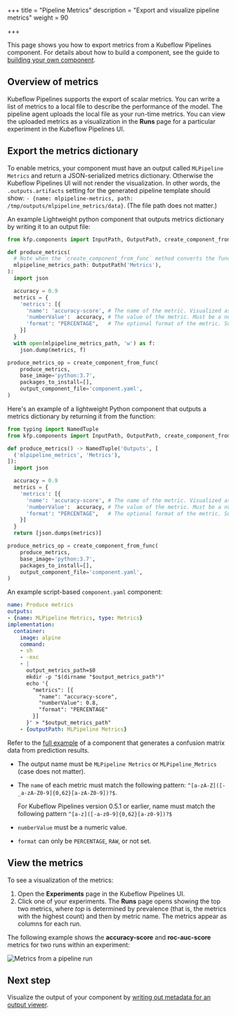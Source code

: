 +++
title = "Pipeline Metrics"
description = "Export and visualize pipeline metrics"
weight = 90
                    
+++

This page shows you how to export metrics from a Kubeflow Pipelines component. 
For details about how to build a component, see the guide to 
[building your own component](/docs/pipelines/sdk/component-development/).
 
## Overview of metrics

Kubeflow Pipelines supports the export of scalar metrics. You can write a list
of metrics to a local file to describe the performance of the model. The
pipeline agent uploads the local file as your run-time metrics. You can view the
uploaded metrics as a visualization in the **Runs** page for a particular
experiment in the Kubeflow Pipelines UI.
 
## Export the metrics dictionary


To enable metrics, your component must have an output called `MLPipeline Metrics` and return a JSON-serialized metrics dictionary.
Otherwise the Kubeflow Pipelines UI will
not render the visualization. In other words, the `.outputs.artifacts` setting
for the generated pipeline template should show:
`- {name: mlpipeline-metrics, path: /tmp/outputs/mlpipeline_metrics/data}`.
(The file path does not matter.)

An example Lightweight python component that outputs metrics dictionary by writing it to an output file:

```Python
from kfp.components import InputPath, OutputPath, create_component_from_func

def produce_metrics(
  # Note when the `create_component_from_func` method converts the function to a component, the function parameter "mlpipeline_metrics_path" becomes an output with name "mlpipeline_metrics" which is the correct name for metrics output.
  mlpipeline_metrics_path: OutputPath('Metrics'),
):
  import json

  accuracy = 0.9
  metrics = {
    'metrics': [{
      'name': 'accuracy-score', # The name of the metric. Visualized as the column name in the runs table.
      'numberValue':  accuracy, # The value of the metric. Must be a numeric value.
      'format': "PERCENTAGE",   # The optional format of the metric. Supported values are "RAW" (displayed in raw format) and "PERCENTAGE" (displayed in percentage format).
    }]
  }
  with open(mlpipeline_metrics_path, 'w') as f:
    json.dump(metrics, f)

produce_metrics_op = create_component_from_func(
    produce_metrics,
    base_image='python:3.7',
    packages_to_install=[],
    output_component_file='component.yaml',
)
```

Here's an example of a lightweight Python component that outputs a metrics dictionary by returning it from the function:

```Python
from typing import NamedTuple
from kfp.components import InputPath, OutputPath, create_component_from_func

def produce_metrics() -> NamedTuple('Outputs', [
  ('mlpipeline_metrics', 'Metrics'),
]):
  import json

  accuracy = 0.9
  metrics = {
    'metrics': [{
      'name': 'accuracy-score', # The name of the metric. Visualized as the column name in the runs table.
      'numberValue':  accuracy, # The value of the metric. Must be a numeric value.
      'format': "PERCENTAGE",   # The optional format of the metric. Supported values are "RAW" (displayed in raw format) and "PERCENTAGE" (displayed in percentage format).
    }]
  }
  return [json.dumps(metrics)]

produce_metrics_op = create_component_from_func(
    produce_metrics,
    base_image='python:3.7',
    packages_to_install=[],
    output_component_file='component.yaml',
)
```

An example script-based `component.yaml` component:

```yaml
name: Produce metrics
outputs:
- {name: MLPipeline Metrics, type: Metrics}
implementation:
  container:
    image: alpine
    command:
    - sh
    - -exc
    - |
      output_metrics_path=$0
      mkdir -p "$(dirname "$output_metrics_path")"
      echo '{
        "metrics": [{
          "name": "accuracy-score",
          "numberValue": 0.8,
          "format": "PERCENTAGE"
        }]
      }' > "$output_metrics_path"
    - {outputPath: MLPipeline Metrics}
```

Refer to the [full example](https://github.com/kubeflow/pipelines/blob/master/components/local/confusion_matrix/src/confusion_matrix.py) of a component that generates a confusion matrix data from prediction results.

* The output name must be `MLPipeline Metrics` or `MLPipeline_Metrics` (case does not matter).
* The `name` of each metric must match the following pattern: `^[a-zA-Z]([-_a-zA-Z0-9]{0,62}[a-zA-Z0-9])?$`.

    For Kubeflow Pipelines version 0.5.1 or earlier, name must match the following pattern `^[a-z]([-a-z0-9]{0,62}[a-z0-9])?$`
* `numberValue` must be a numeric value.
* `format` can only be `PERCENTAGE`, `RAW`, or not set.

## View the metrics

To see a visualization of the metrics:

1. Open the **Experiments** page in the Kubeflow Pipelines UI.
1. Click one of your experiments. The **Runs** page opens showing the top two 
  metrics, where *top* is determined by prevalence (that is, the metrics with 
  the highest count) and then by metric name. 
  The metrics appear as columns for each run.
  
The following example shows the **accuracy-score** and 
**roc-auc-score** metrics for two runs within an experiment:

<img src="/docs/images/taxi-tip-run-scores.png" 
  alt="Metrics from a pipeline run"
  class="mt-3 mb-3 border border-info rounded">

## Next step

Visualize the output of your component by [writing out metadata for an output 
viewer](/docs/pipelines/metrics/output-viewer/).
